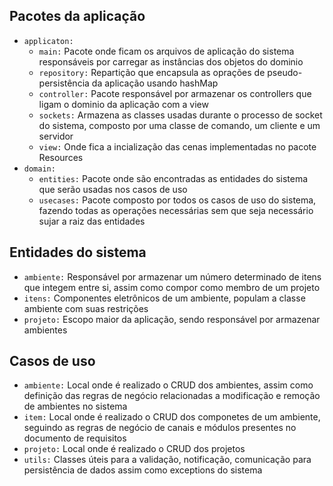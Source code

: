## Pacotes da aplicação
- `applicaton:` 
    - `main:` Pacote onde ficam os arquivos de aplicação
  do sistema responsáveis por carregar as instâncias dos objetos do dominio
    - `repository:` Repartição que encapsula as oprações de pseudo-persistência da aplicação usando hashMap
    - `controller:` Pacote responsável por armazenar os controllers que ligam o dominio da aplicação 
  com a view
    - `sockets:` Armazena as classes usadas durante o processo de socket do sistema, composto por uma classe de comando, um cliente e um servidor
    - `view:` Onde fica a incialização das cenas implementadas no pacote Resources 
- `domain:` 
    - `entities:` Pacote onde são encontradas as entidades do sistema que serão usadas nos casos de uso
    - `usecases:` Pacote composto por todos os casos de uso do sistema, fazendo todas as operações necessárias sem que seja necessário
  sujar a raiz das entidades

## Entidades do sistema
- `ambiente:` Responsável por armazenar um número determinado de itens que integem entre si, assim como compor como membro de um projeto
- `itens:` Componentes eletrônicos de um ambiente, populam a classe ambiente com suas restrições
- `projeto:` Escopo maior da aplicação, sendo responsável por armazenar ambientes

## Casos de uso
- `ambiente:` Local onde é realizado o CRUD dos ambientes, assim como definição das regras de negócio relacionadas a modificação e remoção de ambientes no sistema
- `item:` Local onde é realizado o CRUD dos componetes de um ambiente, seguindo as regras de negócio de canais e módulos presentes no documento de requisitos
- `projeto:` Local onde é realizado o CRUD dos projetos
- `utils:` Classes úteis para a validação, notificação, comunicação para persistência de dados assim como exceptions do sistema

